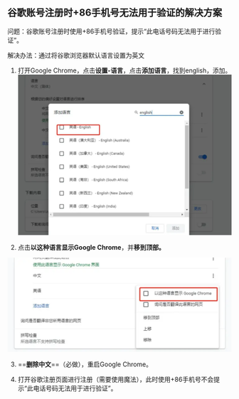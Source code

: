 ## 谷歌账号注册时+86手机号无法用于验证的解决方案

问题：谷歌账号注册时使用+86手机号验证，提示“此电话号码无法用于进行验证”。

解决办法：通过将谷歌浏览器默认语言设置为英文

1. 打开Google Chrome，点击**设置-语言**，点击**添加语言**，找到english，添加。![img](https://raw.githubusercontent.com/undefined-0/image-store/main/PicGo/202310211611393.png)



2. 点击**以这种语言显示Google Chrome**，并**移到顶部。**

![img](https://raw.githubusercontent.com/undefined-0/image-store/main/PicGo/202310211611394.png)



3. ==**删除中文**==（必做），重启Google Chrome。

   

4. 打开谷歌注册页面进行注册（需要使用魔法），此时使用+86手机号不会提示“此电话号码无法用于进行验证”。